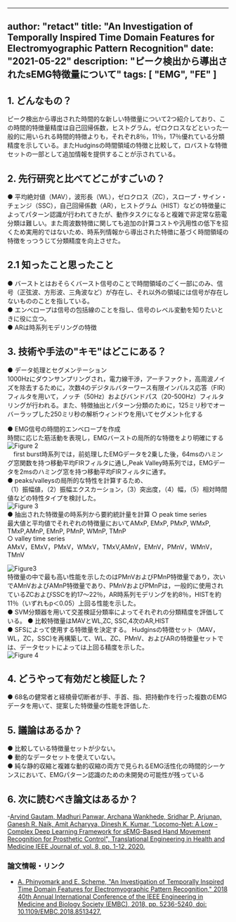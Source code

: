 
---
author: "retact"
title:  "An Investigation of Temporally Inspired Time Domain Features for Electromyographic Pattern Recognition"
date: "2021-05-22"
description: "ピーク検出から導出されたsEMG特徴量について"
tags: [
    "EMG",
    "FE"
]
---


## 1. どんなもの？
ピーク検出から導出された時間的な新しい特徴量について2つ紹介しており、この時間的特徴量精度は自己回帰係数，ヒストグラム，ゼロクロスなどといった一般的に用いられる時間的特徴よりも，それぞれ8％，11％，17％優れている分類精度を示している。またHudginsの時間領域の特徴と比較して，ロバストな特徴セットの一部として追加情報を提供することが示されている。  
<!--more-->  

## 2. 先行研究と比べてどこがすごいの？
 ● 平均絶対値（MAV），波形長（WL），ゼロクロス（ZC），スロープ・サイン・チェンジ（SSC），自己回帰係数（AR），ヒストグラム（HIST）などの特徴量によってパターン認識が行われてきたが、動作タスクになると複雑で非定常な筋電分類は難しい。また周波数特徴に関しても追加の計算コストや汎用性の低下を招くため実用的ではないため、時系列情報から導出された特徴に基づく時間領域の特徴をっつうじて分類精度を向上させた。  

## 2.1 知ったこと思ったこと
 ● バーストとはおそらくバースト信号のことで時間領域のごく一部にのみ、信号（正弦波、方形波、三角波など）が存在し、それ以外の領域には信号が存在しないもののことを指している。  
 ● エンベロープは信号の包括線のことを指し、信号のレベル変動を知りたいときに役に立つ。  
 ● ARは時系列モデリングの特徴
## 3. 技術や手法の"キモ"はどこにある？
 ● データ処理とセグメンテーション  
  1000Hzにダウンサンプリングされ，電力線干渉，アーチファクト，高周波ノイズを除去するために，次数4のデジタルバターワース有限インパルス応答（FIR）フィルタを用いて，ノッチ（50Hz）およびバンドパス（20-500Hz）フィルタリングが行われる。また、特徴抽出とパターン分類のために，125ミリ秒でオーバーラップした250ミリ秒の解析ウィンドウを用いてセグメント化する  
  
 ● EMG信号の時間的エンベロープを作成  
 時間に応じた筋活動を表現し，EMGバーストの局所的な特徴をより明確にする  
 ![Figure 2](https://ieeexplore.ieee.org/mediastore_new/IEEE/content/media/8471725/8512178/8513427/phiny1-23141964-small.gif)  
 　first burst時系列では，前処理したEMGデータを2乗した後，64msのハミング窓関数を持つ移動平均FIRフィルタに通し,Peak Valley時系列では，EMGデータを2msのハミング窓を持つ移動平均FIRフィルタに通す。  
 ● peaks/valleysの局所的な特性を計算するため、  
 （1）振幅値，（2）振幅エクスカーション，（3）突出度，（4）幅，（5）相対時間値などの特性タイプを検討した。  
 ![Figure 3](https://ieeexplore.ieee.org/mediastore_new/IEEE/content/media/8471725/8512178/8513427/phiny2-23141964-small.gif)  
 ● 抽出された特徴量の時系列から要約統計量を計算
  ○ peak time series  
  最大値と平均値でそれぞれの特徴量においてAMxP, EMxP, PMxP, WMxP, TMxP,AMnP, EMnP, PMnP, WMnP, TMnP  
  ○ valley time series  
  AMxV，EMxV，PMxV，WMxV，TMxV,AMnV，EMnV，PMnV，WMnV，TMnV  

  ![Figure3](https://ieeexplore.ieee.org/mediastore_new/IEEE/content/media/8471725/8512178/8513427/phiny3-23141964-small.gif)  
  特徴量の中で最も高い性能を示したのはPMnVおよびPMnP特徴量であり，次いでAMnVおよびAMnP特徴量であり、PMnVおよびPMnPは，一般的に使用されているZCおよびSSCを約17〜22％，AR時系列モデリングを約8％，HISTを約11％（いずれもp＜0.05）上回る性能を示した。  
 ● SVM分類器を用いて交差検証分類率によってそれぞれの分類精度を評価している。
 ● 比較特徴量はMAVとWL,ZC, SSC,4次のAR,HIST  
 ● SFSによって使用する特徴量を決定する。
 Hudginsの特徴セット（MAV，WL，ZC，SSC)を再構築して、WL、ZC、PMnV、およびARの特徴量セットでは、データセットによっては上回る精度を示した。  
 ![Figure 4](https://ieeexplore.ieee.org/mediastore_new/IEEE/content/media/8471725/8512178/8513427/phiny.t2-23141964-small.gif)  


## 4. どうやって有効だと検証した？
 ● 68名の健常者と経橈骨切断者が手、手首、指、把持動作を行った複数のEMGデータを用いて、提案した特徴量の性能を評価した.
## 5. 議論はあるか？
 ● 比較している特徴量セットが少ない。  
 ● 動的なデータセットを使えていない。  
 ● 純な静的収縮と複雑な動的収縮の両方で見られるEMG活性化の時間的シーケンスにおいて、EMGパターン認識のための未開発の可能性が残っている  
## 6. 次に読むべき論文はあるか？
-[Arvind Gautam, Madhuri Panwar, Archana Wankhede, Sridhar P. Arjunan, Ganesh R. Naik, Amit Acharyya, Dinesh K. Kumar, "Locomo-Net: A Low -Complex Deep Learning Framework for sEMG-Based Hand Movement Recognition for Prosthetic Control", Translational Engineering in Health and Medicine IEEE Journal of, vol. 8, pp. 1-12, 2020.](https://ieeexplore.ieee.org/document/9197671)  

### 論文情報・リンク

- [A. Phinyomark and E. Scheme, "An Investigation of Temporally Inspired Time Domain Features for Electromyographic Pattern Recognition," 2018 40th Annual International Conference of the IEEE Engineering in Medicine and Biology Society (EMBC), 2018, pp. 5236-5240, doi: 10.1109/EMBC.2018.8513427.
](https://ieeexplore.ieee.org/document/8513427)

